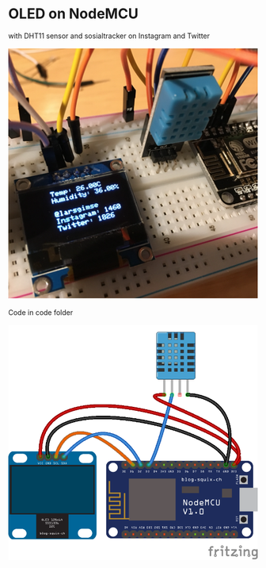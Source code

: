 # OLED on NodeMCU

with DHT11 sensor and sosialtracker on Instagram and Twitter<br>
<br>
<img src="https://github.com/larsgimse/NodeMCU/blob/master/OLED/dht_twitter_insta_nodemcu.png"><br>
<br>
Code in code folder<br>
<br>
<img src="https://github.com/larsgimse/NodeMCU/blob/master/OLED/nodemcu_insta_twitter_dht11.png">
